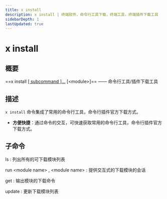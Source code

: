 ```yaml
---
title: x install
description: x install | 终端软件，命令行工具下载，终端工具，终端插件下载工具
sidebarDepth: 1
lastUpdated: true
---
```


# x install

<Terminal :termIndex="4"/>

## 概要

==x install [[ subcommand ]...](#子命令) [\<module\>]== ——  命令行工具/插件下载工具

## 描述

`x install` 命令集成了常用的命令行工具，命令行插件官方下载方式。

- **方便快捷**：通过命令的交互，可快速获取常用的命令行工具，命令行插件官方下载方式。

## 子命令

ls
:  列出所有的可下载模块列表

run \<module name\> ,  \<module name\>
:  提供交互式的下载模块的会话

get
:  输出模块的下载命令

update
:  更新下载模块列表
